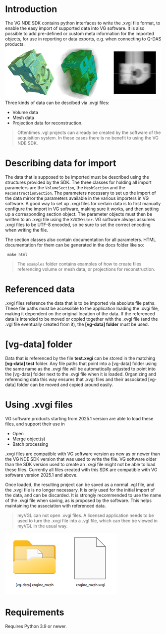 # Introduction
The VG NDE SDK contains python interfaces to write the .xvgi file format, to enable the easy import of supported
data into VG software. It is also possible to add pre-defined or custom meta information for the imported objects,
for use in reporting or data exports, e.g. when connecting to Q-DAS products.
![Image](docs/images/data_types.png)
Three kinds of data can be descibed via .xvgi files:
 * Volume data
 * Mesh data
 * Projection data for reconstruction.

> Oftentimes .vgl projects can already be created by the software of the acquisition system. In these cases there
> is no benefit to using the VG NDE SDK. 

# Describing data for import

The data that is supposed to be imported must be described using the structures provided by the SDK. The three 
classes for holding all import parameters are the `VolumeSection`, the `MeshSection` and the `ReconstructionSection`.
The parameters necessary to set up the import of the data mirror the parameters available in the various importers
in VG software. A good way to set up .xvgi files for certain data is to first manually configure the import in VG
software, making sure it works, and then setting up a corresponding section object.
The parameter objects must then be written to an .xvgi file using the `XVGIWriter`. VG software always assumes .xvgi
files to be UTF-8 encoded, so be sure to set the correct encoding when writing the file.

The section classes also contain documentation for all parameters. HTML documentation for them can be generated in
the docs folder like so:
 ```shell
  make html
 ```

> The `examples` folder contains examples of how to create files referencing volume or mesh data, or projections for 
> reconstruction.

 
# Referenced data

.xvgi files reference the data that is to be imported via absolute file paths. These file paths must be accessible to
the application loading the .xvgi file, making it dependent on the original location of the data. If the
referenced data is intended to be moved or copied together with the .xvgi file (and the .vgl file eventually created 
from it), the **[vg-data] folder** must be used.

# [vg-data] folder

Data that is referenced by the file **test.xvgi** can be stored in the matching **[vg-data] test** folder. Any file paths
that point into a [vg-data] folder using the same name as the .xvgi file will be automatically adjusted to point into
the [vg-data] folder next to the .xvgi file when it is loaded. Organizing and referencing data this way ensures that
.xvgi files and their associated [vg-data] folder can be moved and copied around easily.

# Using .xvgi files
VG software products starting from 2025.1 version are able to load these files, and support their use in
 * Open
 * Merge object(s)
 * Batch processing

.xvgi files are compatible with VG software version as new as or newer than the VG NDE SDK version that was used
to write the file. VG software older than the SDK version used to create an .xvgi file might not be able to load these
files. Currently all files created with this SDK are compatible with VG software version 2025.1 and above. 

Once loaded, the resulting project can be saved as a normal .vgl file, and the .xvgi file is no longer necessary.
It is only used for the initial import of the data, and can be discarded. It is strongly recommended to use the name
of the .xvgi file when saving, as is proposed by the software. This helps maintaining the association with referenced
data.

> myVGL can not open .xvgi files. A licensed application needs to be used to turn the .xvgi file into a .vgl file, which
> can then be viewed in myVGL in the usual way.


![Image](docs/images/folder_and_file.png)

# Requirements

Requires Python 3.9 or newer.

